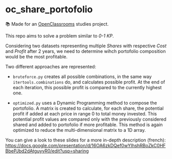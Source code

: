 # oc_share_portofolio

:books: Made for an [OpenClassrooms](https://openclassrooms.com) studies project.

This repo aims to solve a problem similar to *0-1 KP*.

Considering two datasets representing multiple *Shares* with respective *Cost* and *Profit* after 2 years, we need to determine wihch portofolio composition would be the most profitable.

Two different approaches are represented:
- `bruteforce.py` creates all possible combinations, in the same way `itertools.combinations` do, and calculates possible profit. At the end of each iteration, this possible profit is compared to the currently highest one.

- `optimized.py` uses a Dynamic Programming method to compose the portofolio. A matrix is created to calculate, for each share, the potential profit if added at each price in range 0 to total money invested. This potential profit values are compared only with the previously considered shared and added to portofolio if more profitable. This method is again optimized to reduce the multi-dimensional matrix to a 1D array.

You can give a look to these slides for a more in-depth description (french): https://docs.google.com/presentation/d/16OA6zkDQef0wYIhshRBoZkC0HFBbePJbd2dAtguyvR0/edit?usp=sharing
